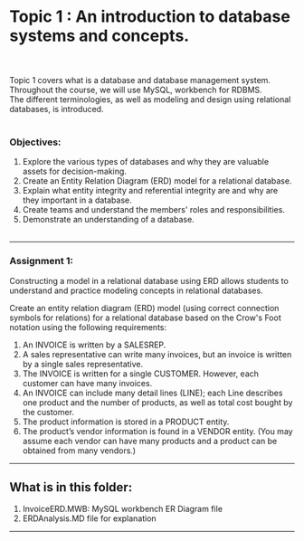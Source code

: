 # Topic 1 : An introduction to database systems and concepts. <br><br>
Topic 1 covers what is a database and database management system. <br>Throughout the course, we will use MySQL, workbench for RDBMS. <br>
The different terminologies, as well as modeling and design using relational databases, is introduced.<br>
<br>
### Objectives:<br>
1. Explore the various types of databases and why they are valuable assets for decision-making.<br>
2. Create an Entity Relation Diagram (ERD) model for a relational database.<br>
3. Explain what entity integrity and referential integrity are and why are they important in a database.<br>
4. Create teams and understand the members' roles and responsibilities.<br>
5. Demonstrate an understanding of a database.<br><br>
----



### Assignment 1:
Constructing a model in a relational database using ERD allows students to understand and practice modeling concepts in relational databases.

Create an entity relation diagram (ERD) model (using correct connection symbols for relations) for a relational database based on the Crow's Foot notation using the following requirements:

1) An INVOICE is written by a SALESREP. <br>
2) A sales representative can write many invoices, but an invoice is written by a single sales representative.<br>
3) The INVOICE is written for a single CUSTOMER. However, each customer can have many invoices.<br>
4) An INVOICE can include many detail lines (LINE); each Line describes one product and the number of products, as well as total cost bought by the customer.<br>
5) The product information is stored in a PRODUCT entity.<br>
6) The product’s vendor information is found in a VENDOR entity. (You may assume each vendor can have many products and a product can be obtained from many vendors.)
----
## What is in this folder:
1. InvoiceERD.MWB: MySQL workbench ER Diagram file
2. ERDAnalysis.MD file for explanation

----

